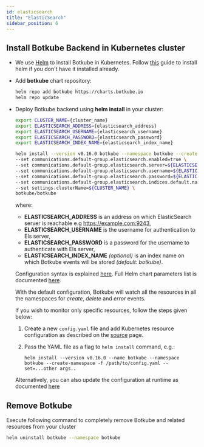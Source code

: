 ```yaml
---
id: elasticsearch
title: "ElasticSearch"
sidebar_position: 6
---
```


## Install Botkube Backend in Kubernetes cluster

- We use [Helm](https://helm.sh/) to install Botkube in Kubernetes. Follow [this](https://docs.helm.sh/using_helm/#installing-helm) guide to install helm if you don't have it installed already.
- Add **botkube** chart repository:

  ```bash
  helm repo add botkube https://charts.botkube.io
  helm repo update
  ```

- Deploy Botkube backend using **helm install** in your cluster:

  ```bash
  export CLUSTER_NAME={cluster_name}
  export ELASTICSEARCH_ADDRESS={elasticsearch_address}
  export ELASTICSEARCH_USERNAME={elasticsearch_username}
  export ELASTICSEARCH_PASSWORD={elasticsearch_password}
  export ELASTICSEARCH_INDEX_NAME={elasticsearch_index_name}

  helm install --version v0.16.0 botkube --namespace botkube --create-namespace \
  --set communications.default-group.elasticsearch.enabled=true \
  --set communications.default-group.elasticsearch.server=${ELASTICSEARCH_ADDRESS} \
  --set communications.default-group.elasticsearch.username=${ELASTICSEARCH_USERNAME} \
  --set communications.default-group.elasticsearch.password=${ELASTICSEARCH_PASSWORD} \
  --set communications.default-group.elasticsearch.indices.default.name=${ELASTICSEARCH_INDEX_NAME} \
  --set settings.clusterName=${CLUSTER_NAME} \
  botkube/botkube
  ```

  where:

  - **ELASTICSEARCH_ADDRESS** is an address on which ElasticSearch server is reachable e.g https://example.com:9243,
  - **ELASTICSEARCH_USERNAME** is the username for authentication to Els server,
  - **ELASTICSEARCH_PASSWORD** is a password for the username to authenticate with Els server,
  - **ELASTICSEARCH_INDEX_NAME** _(optional)_ is an index name on which Botkube events will be stored _(default: botkube)_.

  Configuration syntax is explained [here](../../configuration).
  Full Helm chart parameters list is documented [here](../../configuration/helm-chart-parameters).

  With the default configuration, Botkube will watch all the resources in all the namespaces for _create_, _delete_ and _error_ events.

  If you wish to monitor only specific resources, follow the steps given below:

  1. Create a new `config.yaml` file and add Kubernetes resource configuration as described on the [source](../../configuration/source) page.
  2. Pass the YAML file as a flag to `helm install` command, e.g.:

     ```
     helm install --version v0.16.0 --name botkube --namespace botkube --create-namespace -f /path/to/config.yaml --set=...other args..
     ```

  Alternatively, you can also update the configuration at runtime as documented [here](../../configuration/#updating-the-configuration-at-runtime)

## Remove Botkube

Execute following command to completely remove Botkube and related resources from your cluster

```bash
helm uninstall botkube --namespace botkube
```
